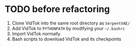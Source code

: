 # TODO before refactoring
1. Clone VidTok into the same root directory as `SerpentVAE/`
2. Add VidTok to `PYTHONPATH` by modifying your `~/.bashrc`
3. Import VidTok normally. 
4. Bash scripts to download VidTok and its checkpoints